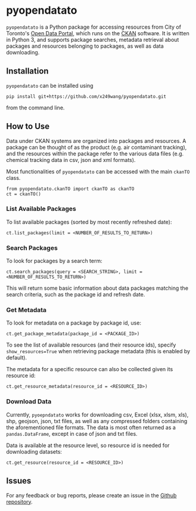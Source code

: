 # pyopendatato

`pyopendatato` is a Python package for accessing resources from City of Toronto's [Open Data Portal](https://open.toronto.ca/catalogue), which runs on the [CKAN](https://ckan.org/) software. It is written in Python 3, and supports package searches, metadata retrieval about packages and resources belonging to packages, as well as data downloading.

## Installation

`pyopendatato` can be installed using

```
pip install git+https://github.com/x249wang/pyopendatato.git
```

from the command line.

## How to Use

Data under CKAN systems are organized into packages and resources. A package can be thought of as the product (e.g. air contaminant tracking), and the resources within the package refer to the various data files (e.g. chemical tracking data in csv, json and xml formats).

Most functionalities of `pyopendatato` can be accessed with the main `ckanTO` class.

```
from pyopendatato.ckanTO import ckanTO as ckanTO
ct = ckanTO()
```

### List Available Packages

To list available packages (sorted by most recently refreshed date):

```
ct.list_packages(limit = <NUMBER_OF_RESULTS_TO_RETURN>)
```

### Search Packages

To look for packages by a search term:

```
ct.search_packages(query = <SEARCH_STRING>, limit = <NUMBER_OF_RESULTS_TO_RETURN>)
```

This will return some basic information about data packages matching the search criteria, such as the package id and refresh date.


### Get Metadata

To look for metadata on a package by package id, use:

```
ct.get_package_metadata(package_id = <PACKAGE_ID>)
```

To see the list of available resources (and their resource ids), specify `show_resources=True` when retrieving package metadata (this is enabled by default).

The metadata for a specific resource can also be collected given its resource id:

```
ct.get_resource_metadata(resource_id = <RESOURCE_ID>)
```

### Download Data

Currently, `pyoepndatato` works for downloading csv, Excel (xlsx, xlsm, xls), shp, geojson, json, txt files, as well as any compressed folders containing the aforementioned file formats. The data is most often returned as a `pandas.DataFrame`, except in case of json and txt files.

Data is available at the resource level, so resource id is needed for downloading datasets:

```
ct.get_resource(resource_id = <RESOURCE_ID>)
```

## Issues

For any feedback or bug reports, please create an issue in the [Github repository](https://github.com/x249wang/pyopendatato).
